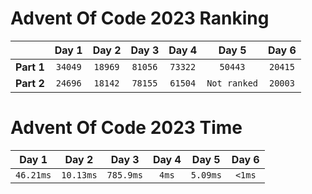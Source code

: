 # Advent Of Code 2023 Ranking

|  | Day 1 | Day 2 | Day 3 | Day 4 | Day 5 | Day 6 |
| :-----: | :-----: | :-----: | :-----: | :-----: | :-----: | :-----: |
|**Part 1**| `34049` | `18969` | `81056` | `73322` | `50443` | `20415` |
|**Part 2**| `24696` | `18142` | `78155` | `61504` | `Not ranked` | `20003` |

# Advent Of Code 2023 Time

| Day 1 | Day 2 | Day 3 | Day 4 | Day 5 | Day 6 |
| :-----: | :-----: | :-----: | :-----: | :-----: | :-----: |
| `46.21ms` | `10.13ms` | `785.9ms` | `4ms` | `5.09ms` | `<1ms` |